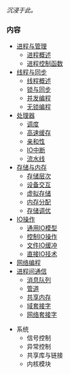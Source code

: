
*沉浸于此。*

### 内容

- [进程与管理](ch01)
  - [进程概述](ch01/01_进程概述.md)
  - [进程控制函数](ch01/02_进程控制函数.md)
- [线程与同步](ch02)
  - [线程概述](ch02/01_线程概述.md)
  - [锁与同步](ch02/02_锁与同步.md)
  - [并发编程](ch02/03_并发编程.md)
  - [无锁编程](ch02/04_无锁编程.md)
- [处理器](ch04)
  - [调度](ch04/01_调度.md)
  - [高速缓存](ch04/02_高速缓存.md)
  - [亲和性](ch04/03_亲和性.md)
  - [IO中断](ch04/04_IO中断.md)
  - [流水线](ch04/05_流水线.md)
- [存储与内存](ch05)
  - [存储层次](ch05/01_存储层次.md)
  - [设备交互](ch05/02_设备交互.md)
  - [虚拟存储](ch05/03_虚拟存储.md)
  - [内存分配](ch05/04_内存分配.md)
  - [存储调优](ch05/05_存储调优.md)
- [IO操作](ch06)
  - [通用IO模型](ch06/01_通用IO模型.md)
  - [控制IO操作](ch06/02_控制IO操作.md)
  - [文件IO缓冲](ch06/03_文件IO缓冲.md)
  - [直接IO技术](ch06/04_直接IO技术.md)
- [网络编程](ch07)
- [进程间通信](ch08)
  - [消息队列](ch08/01_消息队列.md)
  - [管道](ch08/02_管道.md)
  - [共享内存](ch08/03_共享内存.md)
  - [域套接字](ch08/04_域套接字.md)
  - [网络套接字](ch08/05_网络套接字.md)


* 系统
  * 信号控制
  * 异常控制
  * 共享库与链接
  * 内核模块

